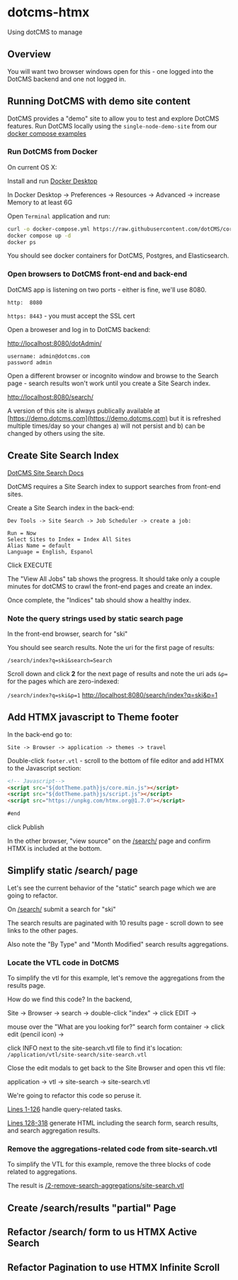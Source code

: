 # dotcms-htmx
Using dotCMS to manage 

## Overview

You will want two browser windows open for this - one logged into the DotCMS backend and one not logged in.

## Running DotCMS with demo site content

DotCMS provides a "demo" site to allow you to test and explore DotCMS features. Run DotCMS locally using the `single-node-demo-site` from our [docker compose examples](https://github.com/dotCMS/core/tree/master/docker/docker-compose-examples)

### Run DotCMS from Docker
On current OS X:

Install and run [Docker Desktop](https://www.docker.com/products/docker-desktop)

In Docker Desktop -> Preferences -> Resources -> Advanced -> increase Memory to at least 6G

Open `Terminal` application and run:
```sh
curl -o docker-compose.yml https://raw.githubusercontent.com/dotCMS/core/master/docker/docker-compose-examples/single-node-demo-site/docker-compose.yml
docker compose up -d 
docker ps
```
You should see docker containers for DotCMS, Postgres, and Elasticsearch.

### Open browsers to DotCMS front-end and back-end 
DotCMS app is listening on two ports - either is fine, we'll use 8080.

`http:  8080`

`https: 8443` - you must accept the SSL cert 

Open a broweser and log in to DotCMS backend:

[http://localhost:8080/dotAdmin/](http://localhost:8080/dotAdmin/) 

```
username: admin@dotcms.com
password admin
```

Open a different browser or incognito window and browse to the Search page - search results won't work until you create a Site Search index.

[http://localhost:8080/search/](http://localhost:8080/search/) 

 A version of this site is always publically available at [https://demo.dotcms.com](https://demo.dotcms.com) but it is refreshed multiple times/day so your changes a) will not persist and b) can be changed by others using the site.

## Create Site Search Index
[DotCMS Site Search Docs](https://dotcms.com/docs/latest/site-search)

DotCMS requires a Site Search index to support searches from front-end sites. 

Create a Site Search index in the back-end:

`Dev Tools -> Site Search -> Job Scheduler -> create a job:`
```
Run = Now
Select Sites to Index = Index All Sites
Alias Name = default
Language = English, Espanol
```
Click EXECUTE 

The "View All Jobs" tab shows the progress. It should take only a couple minutes for dotCMS to crawl the front-end pages and create an index.

Once complete, the "Indices" tab should show a healthy index.

### Note the query strings used by static search page
In the front-end browser, search for "ski"

You should see search results. Note the uri for the first page of results:

`/search/index?q=ski&search=Search`

Scroll down and click **2** for the next page of results and note the uri ads `&p=` for the pages which are zero-indexed:

`/search/index?q=ski&p=1`
[http://localhost:8080/search/index?q=ski&p=1](http://localhost:8080/search/index?q=ski&p=1) 

## Add HTMX javascript to Theme footer
In the back-end go to:

`Site -> Browser -> application -> themes -> travel`

Double-click `footer.vtl` - scroll to the bottom of file editor and add HTMX to the Javascript section:
```html
<!-- Javascript-->
<script src="${dotTheme.path}js/core.min.js"></script>
<script src="${dotTheme.path}js/script.js"></script>
<script src="https://unpkg.com/htmx.org@1.7.0"></script>

#end
```
click Publish

In the other browser, "view source" on the [/search/](http://localhost:8080/search/) page and confirm HTMX is included at the bottom.

## Simplify static /search/ page
Let's see the current behavior of the "static" search page which we are going to refactor.

On [/search/](http://localhost:8080/search/) submit a search for "ski"

The search results are paginated with 10 results page - scroll down to see links to the other pages.

Also note the "By Type" and "Month Modified" search results aggregations.

### Locate the VTL code in DotCMS
To simplify the vtl for this example, let's remove the aggregations from the results page. 

How do we find this code? In the backend,

Site -> Browser -> search -> double-click "index" -> click EDIT ->

mouse over the "What are you looking for?" search form container -> click edit (pencil icon) ->

click INFO next to the site-search.vtl file to find it's location: `/application/vtl/site-search/site-search.vtl`

Close the edit modals to get back to the Site Browser and open this vtl file:

application -> vtl -> site-search -> site-search.vtl

We're going to refactor this code so peruse it. 

[Lines 1-126](https://github.com/yolabingo/dotcms-htmx/blob/e2d2dc774f2ac042048019393a68ef0306621a13/site-search.vtl#L1-L126) handle query-related tasks. 

[Lines 128-318](https://github.com/yolabingo/dotcms-htmx/blob/e2d2dc774f2ac042048019393a68ef0306621a13/site-search.vtl#L128-L318) generate HTML including the search form, search results, and search aggregation results.


### Remove the aggregations-related code from site-search.vtl

To simplify the VTL for this example, remove the three blocks of code related to aggregations.

The result is [/2-remove-search-aggregations/site-search.vtl](https://github.com/yolabingo/dotcms-htmx/blob/2-remove-search-aggregations/site-search.vtl)

## Create /search/results "partial" Page

## Refactor /search/ form to us HTMX Active Search

## Refactor Pagination to use HTMX Infinite Scroll